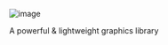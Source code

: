 ![image](https://github.com/9xbt/GrapeGL/assets/109512837/c7ae03d6-292e-4901-a3b0-a87966072fd0)

A powerful & lightweight graphics library
